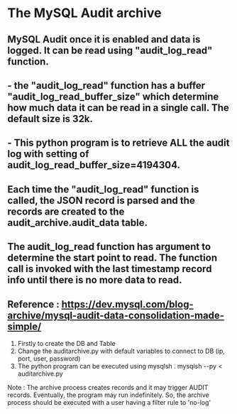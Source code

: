 # The MySQL Audit archive 
## MySQL Audit once it is enabled and data is logged.  It can be read using "audit_log_read" function.
## - the "audit_log_read" function has a buffer "audit_log_read_buffer_size" which determine how much data it can be read in a single call.  The default size is 32k.
## - This python program is to retrieve ALL the audit log with setting of audit_log_read_buffer_size=4194304.
##   Each time the "audit_log_read" function is called, the JSON record is parsed and the records are created to the audit_archive.audit_data table.
##   The audit_log_read function has argument to determine the start point to read.   The function call is invoked with the last timestamp record info until there is no more data to read.
##
## Reference : https://dev.mysql.com/blog-archive/mysql-audit-data-consolidation-made-simple/

1. Firstly to create the DB and Table
2. Change the auditarchive.py with default variables to connect to DB (ip, port, user, password)
3. The python program can be executed using mysqlsh
   . mysqlsh --py < auditarchive.py 


Note :
The archive process creates records and it may trigger AUDIT records.  Eventually, the program may run indefinitely.
So, the archive process should be executed with a user having a filter rule to 'no-log'


   
